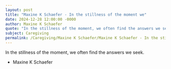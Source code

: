 ```yaml
---
layout: post
title: "Maxine K Schaefer - In the stillness of the moment we"
date: 2024-12-28 12:00:00 -0000
author: Maxine K Schaefer
quote: "In the stillness of the moment, we often find the answers we seek."
subject: Caregiving
permalink: /Caregiving/Maxine K Schaefer/Maxine K Schaefer - In the stillness of the moment we
---
```


In the stillness of the moment, we often find the answers we seek.

- Maxine K Schaefer
